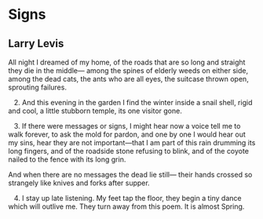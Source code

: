 # Signs
## Larry Levis
All night I dreamed of my home,
of the roads that are so long
and straight they die in the middle—
among the spines of elderly weeds
on either side, among the dead cats,
the ants who are all eyes, the suitcase
thrown open, sprouting failures.

   2.
And this evening in the garden
I find the winter
inside a snail shell, rigid and
cool, a little stubborn temple,
its one visitor gone.

   3.
If there were messages or signs,
I might hear now a voice tell me
to walk forever, to ask
the mold for pardon, and one
by one I would hear out my sins,
hear they are not important—that I am
part of this rain
drumming its long fingers, and
of the roadside stone refusing
to blink, and of the coyote
nailed to the fence with its
long grin.

And when there are no messages
the dead lie still—
their hands crossed so strangely
like knives and forks after supper.

   4.
I stay up late listening.
My feet tap the floor,
they begin a tiny dance
which will outlive me.
They turn away from this poem.
It is almost Spring.